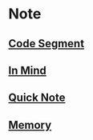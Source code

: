 Note
=====


[Code Segment](code_segment/CodeFragment.md)
------

[In Mind](in_mind/in_mind.md)
------

[Quick Note](QuickNote.md)
------

[Memory](Memo.md)
------
